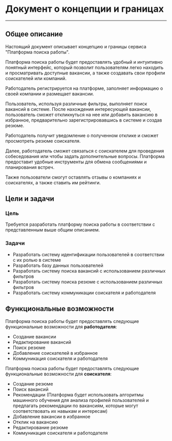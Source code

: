 # Документ о концепции и границах

---
## Общее описание
Настоящий документ описывает концепцию и границы сервиса "Платформа поиска работы".

Платформа поиска работы будет предоставлять удобный и интуитивно понятный интерфейс, который позволит пользователям легко находить и просматривать доступные вакансии, а также создавать свои профили соискателей или компаний.

Работодатель регистрируется на платформе, заполняет информацию о своей компании и размещает вакансии.

Пользователь, используя различные фильтры, выполняет поиск вакансий в системе. После нахождения интересующей вакансии, пользователь сможет откликнуться на нее или добавить вакансию в избранное, предварительно зарегистрировавшись в системе и создав резюме.

Работодатель получит уведомление о полученном отклике и сможет просмотреть резюме соискателя.

Далее, работодатель сможет связаться с соискателем для проведения собеседования или чтобы задать дополнительные вопросы. Платформа предоставит удобные инструменты для обмена сообщениями и планирования встреч.

Также пользователи смогут оставлять отзывы о компаниях и соискателях, а также ставить им рейтинги.

## Цели и задачи
### Цель
Требуется разработать платформу поиска работы в соответствии с представленным выше общим описанием.
### Задачи
* Разработать систему идентификации пользователей в соответствии с их ролью в системе
* Разработать базу данных пользователей
* Разработать систему поиска вакансий с использованием различных фильтров
* Разработать систему поиска резюме с использованием различных фильтров
* Разработать систему коммуникации соискателя и работодателя
## Функциональные возможности
Платформа поиска работы будет предоставлять следующие функциональные возможности для __работодателя__:
* Создание вакансии
* Редактирование вакансий
* Поиск резюме
* Добавление соискателей в избранное
* Коммуникация соискателя и работодателя

Платформа поиска работы будет предоставлять следующие функциональные возможности для __соискателя__:
* Создание резюме
* Поиск вакансий
* Рекомендации (Платформа будет использовать алгоритмы машинного обучения для анализа профилей пользователей и предлагать рекомендации по вакансиям, которые могут соответствовать их навыкам и интересам)
* Добавление вакансии в избранное
* Отклик на вакансию
* Редактирование резюме
* Коммуникация соискателя и работодателя
